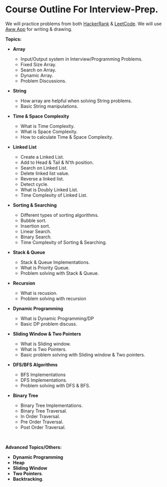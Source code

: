 # Course Outline For Interview-Prep.

We will practice problems from both [HackerRank](https://www.hackerrank.com/) & [LeetCode](https://leetcode.com). We will use [Aww App](https://awwapp.com/) for writing & drawing.

**Topics:**

* **Array**
  - Input/Output system in Interview/Programming Problems.
  - Fixed Size Array.
  - Search on Array.
  - Dynamic Array.
  - Problem Discussions.

* **String**
  - How array are helpful when solving String problems.
  - Basic String manipulations.

* **Time & Space Complexity**
  - What is Time Complexity.
  - What is Space Complexity.
  - How to calculate Time & Space Complexity.

* **Linked List**
  - Create a Linked List.
  - Add to Head & Tail & N'th position.
  - Search on Linked List.
  - Delete linked list value.
  - Reverse a linked list.
  - Detect cycle.
  - What is Doubly Linked List.
  - Time Complexity of Linked List.

* **Sorting & Searching**
  - Different types of sorting algorithms.
  - Bubble sort.
  - Insertion sort.
  - Linear Search.
  - Binary Search.
  - Time Complexity of Sorting & Searching.

* **Stack & Queue**
  - Stack & Queue Implementations.
  - What is Priority Queue.
  - Problem solving with Stack & Queue.

* **Recursion**
  - What is recusion.
  - Problem solving with recursion

* **Dynamic Programming**
  - What is Dynamic Programming/DP
  - Basic DP problem discuss.

* **Sliding Window & Two Pointers**
  - What is Sliding window.
  - What is Two Pointers.
  - Basic problem solving with Sliding window & Two pointers.

* **DFS/BFS Algorithms**
  - BFS Implementations
  - DFS Implementations.
  - Problem solving with DFS & BFS.

* **Binary Tree**
  - Binary Tree Implementations.
  - Binary Tree Traversal.
  - In Order Traversal.
  - Pre Order Traversal.
  - Post Order Traversal.

</br>

**Advanced Topics/Others:**
 - **Dynamic Programming**
 - **Heap**
 - **Sliding Window**
 - **Two Pointers**.
 - **Backtracking**.